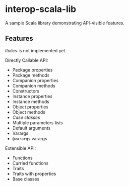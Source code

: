 # interop-scala-lib

A sample Scala library demonstrating API-visible features.

## Features

_Italics_ is not implemented yet.

Directly Callable API:

* Package properties
* Package methods
* Companion properties
* Companion methods
* Constructors
* Instance properties
* Instance methods
* Object properties
* Object methods
* _Case classes_
* Multiple parameters lists
* Default arguments
* Varargs
* `@varargs` varargs

Extensible API:

* Functions
* Curried functions
* Traits
* Traits with properties
* Base classes
